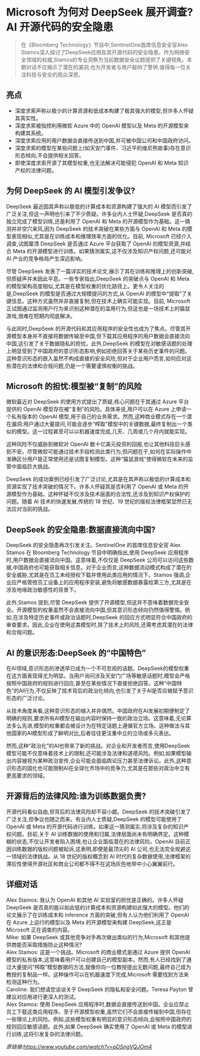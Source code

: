 # Microsoft 为何对 DeepSeek 展开调查?AI 开源代码的安全隐患

>在《Bloomberg Technology》节目中,SentinelOne首席信息安全官Alex Stamos深入探讨了DeepSeek应用及其开源代码的安全隐患。作为网络安全领域的权威,Stamos的专业洞察为当前数据安全议题提供了关键视角。本期对话不仅揭示了潜在的漏洞,也为开发者与用户敲响了警钟,值得每一位关注科技与安全的观众深思。

## 亮点
- 深度求索声称以极少的计算资源和低成本构建了极其强大的模型,但许多人怀疑其真实性。  
- 深度求索被指控利用微软 Azure 中的 OpenAI 模型以及 Meta 的开源模型来构建其系统。  
- 深度求索应用的用户数据会直接传送到中国,并可被中国公司和中国政府访问。  
- 深度求索的模型在某些问题上(如天安门事件、习近平的维尼熊故事)存在意识形态倾向,不会提供相关回答。  
- 即使深度求索开源了其模型权重,也无法解决可能侵犯 OpenAI 和 Meta 知识产权的法律问题。

## 为何 DeepSeek 的 AI 模型引发争议?
DeepSeek 最近因其声称以极低的计算成本和资源构建了强大的 AI 模型而引发了广泛关注,但这一声明也引来了不少质疑。许多业内人士怀疑,DeepSeek 是否真的独立完成了模型训练,还是利用了 OpenAI 和 Meta 的开源模型作为基础。这一猜测并非空穴来风,因为 DeepSeek 的技术突破在某些方面与 OpenAI 和 Meta 的模型表现相似,尤其是在训练成本和推理效率方面的优化。目前, Microsoft 已经介入调查,试图厘清 DeepSeek 是否通过 Azure 平台获取了 OpenAI 的模型资源,并结合 Meta 的开源模型进行训练。如果猜测属实,这不仅涉及知识产权问题,还可能对 AI 产业的竞争格局产生深远影响。

尽管 DeepSeek 发表了一篇详实的技术论文,展示了其在训练和推理上的创新突破,但质疑声并未因此平息。一些专家指出,DeepSeek 的突破点与 OpenAI 和 Meta 的模型架构高度相似,尤其是在模型权重的优化路径上。更令人关注的是,DeepSeek 的模型是否通过大规模提问的方式,从 OpenAI 的模型中“提取”了关键信息。这种方式虽然并非直接复制,但在技术上确实可能实现。目前, Microsoft 正试图通过监测用户行为来识别这种潜在的滥用行为,但这也是一场技术上的猫鼠游戏,很难在短期内彻底解决。

与此同时,DeepSeek 的开源代码和其应用程序的安全性也成为了焦点。尽管其开源模型本身并不直接将数据传输至中国,但下载其应用程序的用户数据会直接流向中国,这引发了关于数据隐私的担忧。此外,DeepSeek 的模型在对敏感话题的处理上明显受到了中国政府的意识形态影响,例如拒绝回答关于某些历史事件的问题。这种意识形态的嵌入虽然不构成直接的安全风险,但对于企业用户而言,如何应对这些潜在的法律和合规问题,仍是一个需要谨慎权衡的挑战。

## Microsoft 的担忧:模型被“复制”的风险
微软最近对 DeepSeek 的使用方式提出了质疑,核心问题在于其通过 Azure 平台提供的 OpenAI 模型存在被“复制”的风险。具体来说,用户可以在 Azure 上申请一个私有版本的 OpenAI 模型,用于自己的业务需求。然而,这种商业模式存在一个潜在漏洞:用户通过大量提问,可能会逐步“榨取”模型中的关键数据,最终复制出一个类似的模型。这一过程甚至可以以机器速度完成,几天、几周或几个月内就能实现。  

这种风险不仅威胁到微软对 OpenAI 数十亿美元投资的回报,也让其他科技巨头感到不安。尽管微软可能通过技术手段检测此类行为,但问题在于,如何在实际操作中准确区分用户是正常使用还是试图复制模型。这种“猫鼠游戏”使得微软在未来的监管中面临巨大挑战。  

DeepSeek 的成功案例已经引发了广泛讨论,尤其是在其声称以极低的计算成本和资源实现了技术突破的情况下。许多人怀疑其是否利用了 OpenAI 或 Meta 的开源模型作为基础。这种怀疑不仅涉及技术层面的合法性,还涉及到知识产权保护的问题。随着 AI 技术的快速发展,传统的 18 世纪、19 世纪的版权法律框架显然已无法应对当前的挑战。

## DeepSeek 的安全隐患:数据直接流向中国?
DeepSeek 的安全隐患再次引发关注。SentinelOne 的首席信息安全官 Alex Stamos 在 Bloomberg Technology 节目中明确指出,使用 DeepSeek 应用程序时,用户数据会直接流向中国。这意味着,不仅仅是 DeepSeek 公司可以访问这些数据,中国政府也可能获取相关信息。对于企业而言,这种数据流动模式构成了潜在的安全威胁,尤其是在员工未经授权下载并使用此类应用的情况下。Stamos 强调,企业应严格管控员工设备上的应用程序安装,避免将敏感数据暴露给第三方,尤其是在涉及地缘政治敏感性的背景下。

此外,Stamos 提到,尽管 DeepSeek 提供了开源模型,但这并不意味着数据完全安全。开源模型的权重虽然不会直接流向中国,但其意识形态倾向仍然值得警惕。例如,在涉及特定历史事件或政治话题时,DeepSeek 的回应方式明显符合中国政府的审查要求。因此,企业在使用这类模型时,除了技术上的风险,还需考虑其潜在的法律和合规问题。

## AI 的意识形态:DeepSeek 的“中国特色”
在AI领域,意识形态的渗透早已成为一个不可忽视的话题。DeepSeek的模型权重在这方面表现得尤为明显。当用户询问涉及天安门广场等敏感话题时,模型会严格按照中国政府的规则进行回应,甚至在某些情况下直接拒绝回答。这种“中国特色”的AI行为,不仅反映了技术背后的政治化倾向,也引发了关于AI是否应被赋予意识形态的广泛讨论。  

从技术角度来看,这种意识形态的植入并非偶然。中国政府在AI发展初期便制定了明确的规则,要求所有AI模型在输出内容时保持一致的政治立场。这意味着,无论算法多么先进,模型的权重都会被设计为在特定话题上遵循官方立场。这种做法与其他国家的AI模型形成了鲜明对比,后者往往更注重中立的立场或多元表达。  

然而,这种“政治化”的AI也带来了新的挑战。对企业和开发者而言,使用DeepSeek模型可能不仅意味着技术上的限制,还可能涉及法律和道德风险。例如,如果模型输出内容被视为某种政治宣传,企业可能会面临舆论压力甚至法律诉讼。此外,这种意识形态的固化也可能限制AI在全球化市场中的竞争力,尤其是在那些对政治中立有更高要求的领域。

## 开源背后的法律风险:谁为训练数据负责?
开源代码看似自由,但背后的法律风险却不容小觑。DeepSeek 的技术突破引发了广泛关注,但争议也随之而来。有业内人士质疑,DeepSeek 的模型可能使用了 OpenAI 或 Meta 的开源代码进行训练。如果这一猜测属实,将涉及复杂的知识产权问题。目前,关于 AI 训练数据的使用和归属,法律层面尚未有明确界定。这种模糊的状态,不仅让开发者陷入困境,也让企业面临潜在的法律风险。OpenAI 目前正因训练数据的版权问题被起诉,这表明,即便是最顶尖的 AI 公司,也无法完全规避这一领域的法律挑战。从 18 世纪的版权概念到 AI 时代的复杂数据使用,法律框架的滞后性使得开源社区和商业公司都不得不在这场灰色地带中小心翼翼前行。

## 详细对话
Alex Stamos: 我认为 OpenAI 和其他 AI 实验室的担忧是正确的。许多人怀疑 DeepSeek 是否真的能以如此低的计算成本和资源构建如此强大的模型。他们的论文展示了在训练成本和 inference 方面的突破,但有人认为他们利用了 OpenAI 在 Azure 上运行的模型以及 Meta 的开源模型来构建 DeepSeek,这正是 Microsoft 正在调查的内容。  
Mike: 如果 DeepSeek 或其他竞争对手再次做出类似的行为,Microsoft 和其他提供商能否采取措施防止这种情况?  
Alex Stamos: 这是一个挑战。Microsoft 的商业模式是通过 Azure 提供 OpenAI 模型的私有版本,这意味着用户可以创建自己的模型副本。然而,有人已经找到了通过大量提问“榨取”模型数据的方法,就像你向一位教授提出无数问题,最终自己成为教授的复制品一样。这种操作可以在机器速度下完成,Microsoft 需要找到方法来检测这种行为。  
Caroline: 我们想请您谈谈关于 DeepSeek 的隐私和安全问题。Teresa Payton 曾建议对应用进行更深入的测试。  
Alex Stamos: 使用 DeepSeek 应用程序时,数据会直接传送到中国。企业应禁止员工下载这类应用程序。至于开源模型权重,虽然它们不会直接传输到中国,但存在一些理论上的风险。例如,这些模型权重有明显的意识形态倾向,会按照中国政府的规则回应敏感话题。此外,如果 DeepSeek 确实使用了 OpenAI 或 Meta 的模型进行训练,这将引发复杂的法律问题。

_原链接:https://www.youtube.com/watch?v=pDSngVQJOm4_